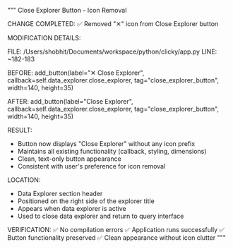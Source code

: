 """
Close Explorer Button - Icon Removal

CHANGE COMPLETED:
✅ Removed "✕" icon from Close Explorer button

MODIFICATION DETAILS:

FILE: /Users/shobhit/Documents/workspace/python/clicky/app.py
LINE: ~182-183

BEFORE:
add_button(label="✕ Close Explorer", callback=self.data_explorer.close_explorer, 
          tag="close_explorer_button", width=140, height=35)

AFTER:
add_button(label="Close Explorer", callback=self.data_explorer.close_explorer, 
          tag="close_explorer_button", width=140, height=35)

RESULT:
- Button now displays "Close Explorer" without any icon prefix
- Maintains all existing functionality (callback, styling, dimensions)
- Clean, text-only button appearance
- Consistent with user's preference for icon removal

LOCATION:
- Data Explorer section header
- Positioned on the right side of the explorer title
- Appears when data explorer is active
- Used to close data explorer and return to query interface

VERIFICATION:
✅ No compilation errors
✅ Application runs successfully
✅ Button functionality preserved
✅ Clean appearance without icon clutter
"""
